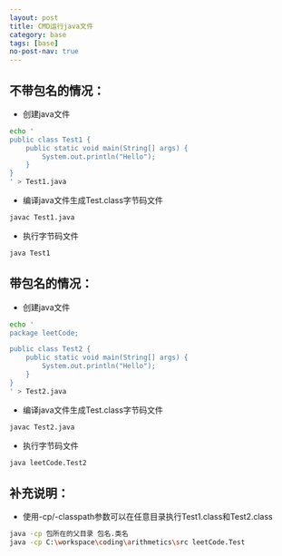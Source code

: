 ```yaml
---
layout: post
title: CMD运行java文件
category: base
tags: [base]
no-post-nav: true
---
```


## 不带包名的情况：

- 创建java文件

```sh
echo '
public class Test1 {
    public static void main(String[] args) {
        System.out.println("Hello");
    }
}
' > Test1.java
```

- 编译java文件生成Test.class字节码文件

```sh
javac Test1.java
```

- 执行字节码文件

```sh
java Test1
```

## 带包名的情况：

- 创建java文件

```sh
echo '
package leetCode;

public class Test2 {
    public static void main(String[] args) {
        System.out.println("Hello");
    }
}
' > Test2.java
```

- 编译java文件生成Test.class字节码文件

```sh
javac Test2.java
```

- 执行字节码文件

```sh
java leetCode.Test2
```

## 补充说明：

- 使用-cp/-classpath参数可以在任意目录执行Test1.class和Test2.class

```sh
java -cp 包所在的父目录 包名.类名
java -cp C:\workspace\coding\arithmetics\src leetCode.Test
```

